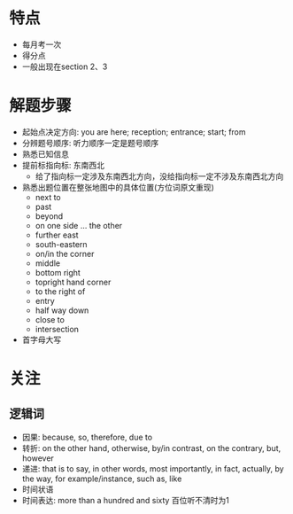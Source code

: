 # 特点

* 每月考一次
* 得分点
* 一般出现在section 2、3

# 解题步骤

* 起始点决定方向: you are here; reception; entrance; start; from
* 分辨题号顺序: 听力顺序一定是题号顺序
* 熟悉已知信息
* 提前标指向标: 东南西北 
  * 给了指向标一定涉及东南西北方向，没给指向标一定不涉及东南西北方向
* 熟悉出题位置在整张地图中的具体位置(方位词原文重现)
  * next to
  * past
  * beyond
  * on one side ... the other
  * further east
  * south-eastern
  * on/in the corner
  * middle
  * bottom right
  * topright hand corner
  * to the right of
  * entry
  * half way down
  * close to
  * intersection
* 首字母大写

# 关注

## 逻辑词

* 因果: because, so, therefore, due to
* 转折: on the other hand, otherwise, by/in contrast, on the contrary, but, however
* 递进: that is to say, in other words, most importantly, in fact, actually, by the way, for example/instance, such as, like
* 时间状语
* 时间表达: more than a hundred and sixty 百位听不清时为1

